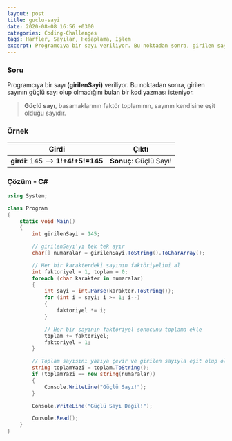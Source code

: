 ```yaml
---
layout: post
title: guclu-sayi
date: 2020-08-08 16:56 +0300
categories: Coding-Challenges
tags: Harfler, Sayılar, Hesaplama, İşlem
excerpt: Programcıya bir sayı veriliyor. Bu noktadan sonra, girilen sayının güçlü sayı olup olmadığını bulan bir kod yazması isteniyor...
---
```

### Soru
Programcıya bir sayı **(girilenSayi)** veriliyor. Bu noktadan sonra, girilen sayının güçlü sayı olup olmadığını bulan bir kod yazması isteniyor. 

>**Güçlü sayı**, basamaklarının faktör toplamının, sayının kendisine eşit olduğu sayıdır.

### Örnek

| Girdi                | Çıktı                               |
|----------------------|-------------------------------------|
| **girdi**: 145 --> **1!+4!+5!=145**  | **Sonuç**: Güçlü Sayı! |

### Çözüm - C#
```csharp
using System;

class Program
{
    static void Main()
    {
        int girilenSayi = 145;

        // girilenSayı'yı tek tek ayır
        char[] numaralar = girilenSayi.ToString().ToCharArray();

        // Her bir karakterdeki sayının faktöriyelini al
        int faktoriyel = 1, toplam = 0;
        foreach (char karakter in numaralar)
        {
            int sayi = int.Parse(karakter.ToString());
            for (int i = sayi; i >= 1; i--)
            {
                faktoriyel *= i;
            }

            // Her bir sayının faktöriyel sonucunu toplama ekle
            toplam += faktoriyel;
            faktoriyel = 1;
        }

        // Toplam sayısını yazıya çevir ve girilen sayıyla eşit olup olmadığını kontrol et
        string toplamYazi = toplam.ToString();
        if (toplamYazi == new string(numaralar))
        {
            Console.WriteLine("Güçlü Sayı!");
        }

        Console.WriteLine("Güçlü Sayı Değil!");

        Console.Read();
    }
}
```